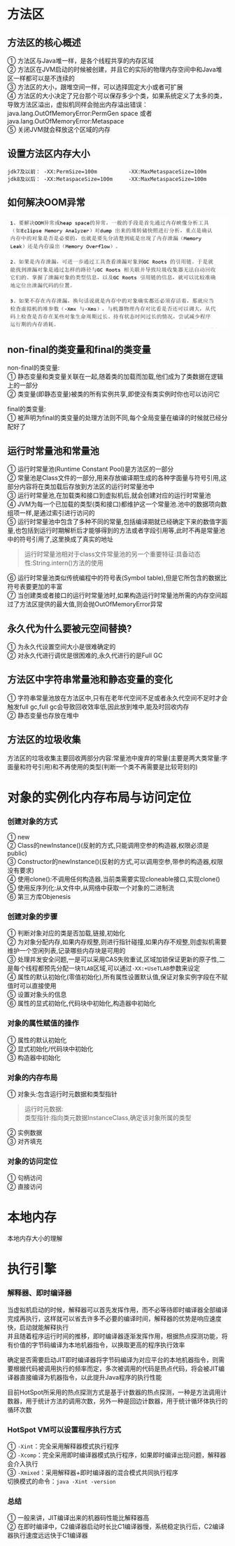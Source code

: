 # 方法区
## 方法区的核心概述
① 方法区与Java堆一样，是各个线程共享的内存区域  
② 方法区在JVM启动的时候被创建，并且它的实际的物理内存空间中和Java堆区一样都可以是不连续的  
③ 方法区的大小，跟堆空间一样，可以选择固定大小或者可扩展  
④ 方法区的大小决定了兄台那个可以保存多少个类，如果系统定义了太多的类，导致方法区溢出，虚拟机同样会抛出内存溢出错误：java.lang.OutOfMemoryError:PermGen space 或者 java.lang.OutOfMemoryError:Metaspace  
⑤ 关闭JVM就会释放这个区域的内存

## 设置方法区内存大小
```
jdk7及以前： -XX:PermSize=100m          -XX:MaxMetaspaceSize=100m  
jdk8及以后： -XX:MetaspaceSize=100m     -XX:MaxMetaspaceSize=100m
```

## 如何解决OOM异常
![img.png](images/如何解决OOM异常.png)

## non-final的类变量和final的类变量
non-final的类变量:  
① 静态变量和类变量关联在一起,随着类的加载而加载,他们成为了类数据在逻辑上的一部分  
② 类变量(即静态变量)被类的所有实例共享,即使没有类实例时你也可以访问它  

final的类变量:  
① 被声明为final的类变量的处理方法则不同,每个全局变量在编译的时候就已经分配好了

## 运行时常量池和常量池
① 运行时常量池(Runtime Constant Pool)是方法区的一部分  
② 常量池是Class文件的一部分,用来存放编译期生成的各种字面量与符号引用,这部分内容将在类加载后存放到方法区的运行时常量池中  
③ 运行时常量池,在加载类和接口到虚拟机后,就会创建对应的运行时常量池  
④ JVM为每一个已加载的类型(类和接口)都维护这一个常量池.池中的数据项向数组项一样,是通过索引进行访问的  
⑤ 运行时常量池中包含了多种不同的常量,包括编译期就已经确定下来的数值字面量,也包括到运行时期解析后才能够得到的方法或者字段引用等,此时不再是常量池中的符号引用了,这里换成了真实的地址
> 运行时常量池相对于class文件常量池的另一个重要特征:具备动态性:String.intern()方法的使用

⑥ 运行时常量池类似传统编程中的符号表(Symbol table),但是它所包含的数据比符号表要更加的丰富  
⑦ 当创建类或者接口的运行时常量池时,如果构造运行时常量池所需的内存空间超过了方法区提供的最大值,则会抛OutOfMemoryError异常

## 永久代为什么要被元空间替换?
① 为永久代设置空间大小是很难确定的  
② 对永久代进行调优是很困难的,永久代进行的是Full GC

## 方法区中字符串常量池和静态变量的变化
① 字符串常量池放在方法区中,只有在老年代空间不足或者永久代空间不足时才会触发full gc,full gc会导致回收效率低,因此放到堆中,能及时回收内存  
② 静态变量也存放在堆中

## 方法区的垃圾收集
方法区的垃圾收集主要回收两部分内容:常量池中废弃的常量(主要是两大类常量:字面量和符号引用)和不再使用的类型(判断一个类不再需要是比较苛刻的)

# 对象的实例化内存布局与访问定位
### 创建对象的方式
① new  
② Class的newInstance()(反射的方式,只能调用空参的构造器,权限必须是public)  
③ Constructor的newInstance()(反射的方式,可以调用空参,带参的构造器,权限没有要求)  
④ 使用clone():不调用任何构造器,当前类需要实现cloneable接口,实现clone()  
⑤ 使用反序列化:从文件中,从网络中获取一个对象的二进制流  
⑥ 第三方库Objenesis

### 创建对象的步骤
① 判断对象对应的类是否加载,链接,初始化  
② 为对象分配内存,如果内存规整,则进行指针碰撞,如果内存不规整,则虚拟机需要维护一个空闲列表,记录哪些内存块是可用的  
③ 处理并发安全问题,一是可以采用CAS失败重试,区域加锁保证更新的原子性,二是每个线程都预先分配一块```TLAB```区域,可以通过```-XX:+UseTLAB```参数来设定  
④ 属性的默认初始化(零值初始化),所有属性设置默认值,保证对象实例字段在不赋值时可以直接使用  
⑤ 设置对象头的信息  
⑥ 属性的显式初始化,代码块中初始化,构造器中初始化

### 对象的属性赋值的操作
① 属性的默认初始化  
② 显式初始化/代码块中初始化  
③ 构造器中初始化

### 对象的内存布局
① 对象头:包含运行时元数据和类型指针  
> 运行时元数据:  
> 类型指针:指向类元数据InstanceClass,确定该对象所属的类型

② 实例数据  
③ 对齐填充

### 对象的访问定位
① 句柄访问  
② 直接访问

# 本地内存
本地内存大小的理解

# 执行引擎
### 解释器、即时编译器
当虚拟机启动的时候，解释器可以首先发挥作用，而不必等待即时编译器全部编译完成再执行，这样就可以省去许多不必要的编译时间，解释器的优势是响应速度快，启动就能解释执行  
并且随着程序运行时间的推移，即时编译器逐渐发挥作用，根据热点探测功能，将有价值的字节码编译为本地机器指令，以换取更高的程序执行效率  

确定是否需要启动JIT即时编译器将字节码编译为对应平台的本地机器指令，则需要根据代码被调用执行的频率而定，多次被调用的代码是热点代码，将会被JIT编译器直接编译为机器指令，以此提升Java程序的执行性能  

目前HotSpot所采用的热点探测方式是基于计数器的热点探测，一种是方法调用计数器，用于统计方法的调用次数，另外一种是回边计数器，用于统计循环体执行的循环次数

### HotSpot VM可以设置程序执行方式
① ```-Xint```：完全采用解释器模式执行程序  
② ```-Xcomp```：完全采用即时编译器模式执行程序，如果即时编译出现问题，解释器会介入执行  
③ ```-Xmixed```：采用解释器+即时编译器的混合模式共同执行程序  
切换模式的命令：```java -Xint -version```

### 总结
① 一般来讲，JIT编译出来的机器码性能比解释器高  
② 在即时编译中，C2编译器启动时长比C1编译器慢，系统稳定执行后，C2编译器执行速度远远快于C1编译器


